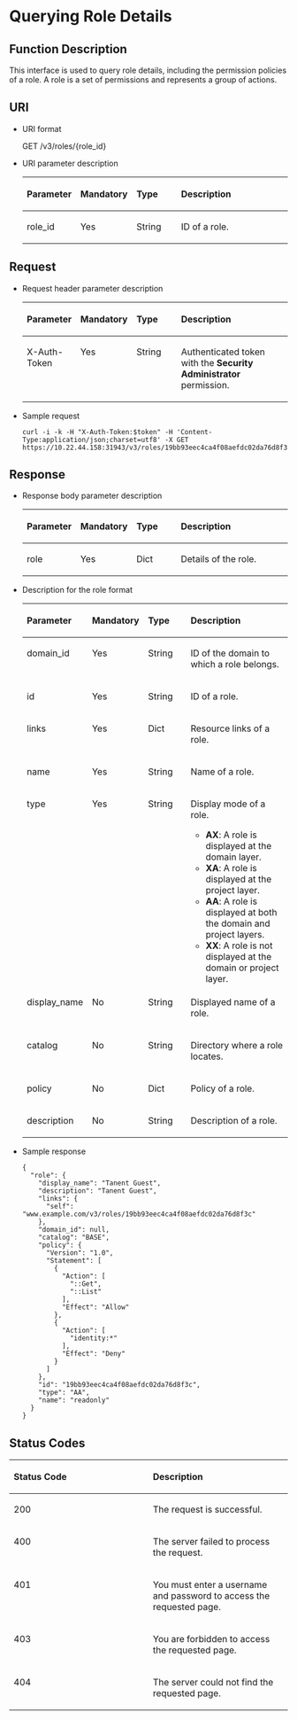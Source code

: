 # Querying Role Details<a name="en-us_topic_0057845603"></a>

## Function Description<a name="section495175389414"></a>

This interface is used to query role details, including the permission policies of a role. A role is a set of permissions and represents a group of actions.

## URI<a name="section3019338085013"></a>

-   URI format

    GET /v3/roles/\{role\_id\}

-   URI parameter description

    <a name="en-us_topic_0032920307_table36168141"></a>
    <table><thead align="left"><tr id="en-us_topic_0032920307_row15662289"><th class="cellrowborder" valign="top" width="19.36%" id="mcps1.1.5.1.1"><p id="en-us_topic_0032920307_p60685926"><a name="en-us_topic_0032920307_p60685926"></a><a name="en-us_topic_0032920307_p60685926"></a><strong id="b842352706112217"><a name="b842352706112217"></a><a name="b842352706112217"></a>Parameter</strong></p>
    </th>
    <th class="cellrowborder" valign="top" width="19.24%" id="mcps1.1.5.1.2"><p id="en-us_topic_0032920307_p16612996"><a name="en-us_topic_0032920307_p16612996"></a><a name="en-us_topic_0032920307_p16612996"></a><strong id="b78961916133210"><a name="b78961916133210"></a><a name="b78961916133210"></a>Mandatory</strong></p>
    </th>
    <th class="cellrowborder" valign="top" width="17.32%" id="mcps1.1.5.1.3"><p id="en-us_topic_0032920307_p3475410"><a name="en-us_topic_0032920307_p3475410"></a><a name="en-us_topic_0032920307_p3475410"></a><strong id="b842352706143526_1"><a name="b842352706143526_1"></a><a name="b842352706143526_1"></a>Type</strong></p>
    </th>
    <th class="cellrowborder" valign="top" width="44.080000000000005%" id="mcps1.1.5.1.4"><p id="en-us_topic_0032920307_p13072760"><a name="en-us_topic_0032920307_p13072760"></a><a name="en-us_topic_0032920307_p13072760"></a><strong id="b20601766145329_1"><a name="b20601766145329_1"></a><a name="b20601766145329_1"></a>Description</strong></p>
    </th>
    </tr>
    </thead>
    <tbody><tr id="en-us_topic_0032920307_row52260639"><td class="cellrowborder" valign="top" width="19.36%" headers="mcps1.1.5.1.1 "><p id="en-us_topic_0032920307_p5253358"><a name="en-us_topic_0032920307_p5253358"></a><a name="en-us_topic_0032920307_p5253358"></a>role_id</p>
    </td>
    <td class="cellrowborder" valign="top" width="19.24%" headers="mcps1.1.5.1.2 "><p id="en-us_topic_0032920307_p22868878"><a name="en-us_topic_0032920307_p22868878"></a><a name="en-us_topic_0032920307_p22868878"></a>Yes</p>
    </td>
    <td class="cellrowborder" valign="top" width="17.32%" headers="mcps1.1.5.1.3 "><p id="en-us_topic_0032920307_p40439847"><a name="en-us_topic_0032920307_p40439847"></a><a name="en-us_topic_0032920307_p40439847"></a>String</p>
    </td>
    <td class="cellrowborder" valign="top" width="44.080000000000005%" headers="mcps1.1.5.1.4 "><p id="en-us_topic_0032920307_p54402144"><a name="en-us_topic_0032920307_p54402144"></a><a name="en-us_topic_0032920307_p54402144"></a>ID of a role.</p>
    </td>
    </tr>
    </tbody>
    </table>


## **Request**<a name="section1437107585444"></a>

-   Request header parameter description

    <a name="en-us_topic_0032920307_table21736211"></a>
    <table><thead align="left"><tr id="en-us_topic_0032920307_row48433347"><th class="cellrowborder" valign="top" width="19.49%" id="mcps1.1.5.1.1"><p id="en-us_topic_0032920307_p30787047"><a name="en-us_topic_0032920307_p30787047"></a><a name="en-us_topic_0032920307_p30787047"></a><strong id="a173ae121cc9e48328ca613e72f2a1504"><a name="a173ae121cc9e48328ca613e72f2a1504"></a><a name="a173ae121cc9e48328ca613e72f2a1504"></a>Parameter</strong></p>
    </th>
    <th class="cellrowborder" valign="top" width="18.86%" id="mcps1.1.5.1.2"><p id="en-us_topic_0032920307_p10722842"><a name="en-us_topic_0032920307_p10722842"></a><a name="en-us_topic_0032920307_p10722842"></a><strong id="b181381942173110_1"><a name="b181381942173110_1"></a><a name="b181381942173110_1"></a>Mandatory</strong></p>
    </th>
    <th class="cellrowborder" valign="top" width="17.44%" id="mcps1.1.5.1.3"><p id="en-us_topic_0032920307_p63243911"><a name="en-us_topic_0032920307_p63243911"></a><a name="en-us_topic_0032920307_p63243911"></a><strong id="b842352706143526_3"><a name="b842352706143526_3"></a><a name="b842352706143526_3"></a>Type</strong></p>
    </th>
    <th class="cellrowborder" valign="top" width="44.21%" id="mcps1.1.5.1.4"><p id="en-us_topic_0032920307_p22483156"><a name="en-us_topic_0032920307_p22483156"></a><a name="en-us_topic_0032920307_p22483156"></a><strong id="b20601766145329_3"><a name="b20601766145329_3"></a><a name="b20601766145329_3"></a>Description</strong></p>
    </th>
    </tr>
    </thead>
    <tbody><tr id="en-us_topic_0032920307_row39604502"><td class="cellrowborder" valign="top" width="19.49%" headers="mcps1.1.5.1.1 "><p id="en-us_topic_0032920307_p53848109"><a name="en-us_topic_0032920307_p53848109"></a><a name="en-us_topic_0032920307_p53848109"></a>X-Auth-Token</p>
    </td>
    <td class="cellrowborder" valign="top" width="18.86%" headers="mcps1.1.5.1.2 "><p id="en-us_topic_0032920307_p66729601"><a name="en-us_topic_0032920307_p66729601"></a><a name="en-us_topic_0032920307_p66729601"></a>Yes</p>
    </td>
    <td class="cellrowborder" valign="top" width="17.44%" headers="mcps1.1.5.1.3 "><p id="en-us_topic_0032920307_p36388601"><a name="en-us_topic_0032920307_p36388601"></a><a name="en-us_topic_0032920307_p36388601"></a>String</p>
    </td>
    <td class="cellrowborder" valign="top" width="44.21%" headers="mcps1.1.5.1.4 "><p id="p6173474111910"><a name="p6173474111910"></a><a name="p6173474111910"></a>Authenticated token with the <strong id="b750798910387"><a name="b750798910387"></a><a name="b750798910387"></a>Security Administrator</strong> permission.</p>
    </td>
    </tr>
    </tbody>
    </table>


-   Sample request

    ```
    curl -i -k -H "X-Auth-Token:$token" -H 'Content-Type:application/json;charset=utf8' -X GET https://10.22.44.158:31943/v3/roles/19bb93eec4ca4f08aefdc02da76d8f3c
    ```


## **Response**<a name="section422798898594"></a>

-   Response body parameter description

    <a name="table1056195410010"></a>
    <table><thead align="left"><tr id="row2747156110010"><th class="cellrowborder" valign="top" width="19.75%" id="mcps1.1.5.1.1"><p id="p447620910517"><a name="p447620910517"></a><a name="p447620910517"></a><strong id="b3565951916252"><a name="b3565951916252"></a><a name="b3565951916252"></a>Parameter</strong></p>
    </th>
    <th class="cellrowborder" valign="top" width="18.55%" id="mcps1.1.5.1.2"><p id="p1056617720581"><a name="p1056617720581"></a><a name="p1056617720581"></a><strong id="b181381942173110_3"><a name="b181381942173110_3"></a><a name="b181381942173110_3"></a>Mandatory</strong></p>
    </th>
    <th class="cellrowborder" valign="top" width="17.36%" id="mcps1.1.5.1.3"><p id="p755696810517"><a name="p755696810517"></a><a name="p755696810517"></a><strong id="b842352706143526_5"><a name="b842352706143526_5"></a><a name="b842352706143526_5"></a>Type</strong></p>
    </th>
    <th class="cellrowborder" valign="top" width="44.34%" id="mcps1.1.5.1.4"><p id="p6407638510517"><a name="p6407638510517"></a><a name="p6407638510517"></a><strong id="b20601766145329_5"><a name="b20601766145329_5"></a><a name="b20601766145329_5"></a>Description</strong></p>
    </th>
    </tr>
    </thead>
    <tbody><tr id="row809135110010"><td class="cellrowborder" valign="top" width="19.75%" headers="mcps1.1.5.1.1 "><p id="p5141972010010"><a name="p5141972010010"></a><a name="p5141972010010"></a>role</p>
    </td>
    <td class="cellrowborder" valign="top" width="18.55%" headers="mcps1.1.5.1.2 "><p id="p556717175819"><a name="p556717175819"></a><a name="p556717175819"></a>Yes</p>
    </td>
    <td class="cellrowborder" valign="top" width="17.36%" headers="mcps1.1.5.1.3 "><p id="p852996010010"><a name="p852996010010"></a><a name="p852996010010"></a>Dict</p>
    </td>
    <td class="cellrowborder" valign="top" width="44.34%" headers="mcps1.1.5.1.4 "><p id="p1983818310010"><a name="p1983818310010"></a><a name="p1983818310010"></a>Details of the role.</p>
    </td>
    </tr>
    </tbody>
    </table>


-   Description for the role format

    <a name="table4865996110948"></a>
    <table><thead align="left"><tr id="row3498648810948"><th class="cellrowborder" valign="top" width="19.939999999999998%" id="mcps1.1.5.1.1"><p id="p1533325610948"><a name="p1533325610948"></a><a name="p1533325610948"></a><strong id="b293392616252"><a name="b293392616252"></a><a name="b293392616252"></a>Parameter</strong></p>
    </th>
    <th class="cellrowborder" valign="top" width="18.060000000000002%" id="mcps1.1.5.1.2"><p id="p47406710214141"><a name="p47406710214141"></a><a name="p47406710214141"></a><strong id="b181381942173110_5"><a name="b181381942173110_5"></a><a name="b181381942173110_5"></a>Mandatory</strong></p>
    </th>
    <th class="cellrowborder" valign="top" width="17.52%" id="mcps1.1.5.1.3"><p id="p3403423310948"><a name="p3403423310948"></a><a name="p3403423310948"></a><strong id="b842352706143526_7"><a name="b842352706143526_7"></a><a name="b842352706143526_7"></a>Type</strong></p>
    </th>
    <th class="cellrowborder" valign="top" width="44.48%" id="mcps1.1.5.1.4"><p id="p530949010948"><a name="p530949010948"></a><a name="p530949010948"></a><strong id="b20601766145329_7"><a name="b20601766145329_7"></a><a name="b20601766145329_7"></a>Description</strong></p>
    </th>
    </tr>
    </thead>
    <tbody><tr id="row2718319318492"><td class="cellrowborder" valign="top" width="19.939999999999998%" headers="mcps1.1.5.1.1 "><p id="p4332214818492"><a name="p4332214818492"></a><a name="p4332214818492"></a>domain_id</p>
    </td>
    <td class="cellrowborder" valign="top" width="18.060000000000002%" headers="mcps1.1.5.1.2 "><p id="p52491180214141"><a name="p52491180214141"></a><a name="p52491180214141"></a>Yes</p>
    </td>
    <td class="cellrowborder" valign="top" width="17.52%" headers="mcps1.1.5.1.3 "><p id="p1943313718492"><a name="p1943313718492"></a><a name="p1943313718492"></a>String</p>
    </td>
    <td class="cellrowborder" valign="top" width="44.48%" headers="mcps1.1.5.1.4 "><p id="p3058025418492"><a name="p3058025418492"></a><a name="p3058025418492"></a>ID of the domain to which a role belongs.</p>
    </td>
    </tr>
    <tr id="row61939585101142"><td class="cellrowborder" valign="top" width="19.939999999999998%" headers="mcps1.1.5.1.1 "><p id="p20585353101142"><a name="p20585353101142"></a><a name="p20585353101142"></a>id</p>
    </td>
    <td class="cellrowborder" valign="top" width="18.060000000000002%" headers="mcps1.1.5.1.2 "><p id="p20220752214141"><a name="p20220752214141"></a><a name="p20220752214141"></a>Yes</p>
    </td>
    <td class="cellrowborder" valign="top" width="17.52%" headers="mcps1.1.5.1.3 "><p id="p56800915101142"><a name="p56800915101142"></a><a name="p56800915101142"></a>String</p>
    </td>
    <td class="cellrowborder" valign="top" width="44.48%" headers="mcps1.1.5.1.4 "><p id="p37471393101142"><a name="p37471393101142"></a><a name="p37471393101142"></a>ID of a role.</p>
    </td>
    </tr>
    <tr id="row66853790101157"><td class="cellrowborder" valign="top" width="19.939999999999998%" headers="mcps1.1.5.1.1 "><p id="p64813205101157"><a name="p64813205101157"></a><a name="p64813205101157"></a>links</p>
    </td>
    <td class="cellrowborder" valign="top" width="18.060000000000002%" headers="mcps1.1.5.1.2 "><p id="p64755119214141"><a name="p64755119214141"></a><a name="p64755119214141"></a>Yes</p>
    </td>
    <td class="cellrowborder" valign="top" width="17.52%" headers="mcps1.1.5.1.3 "><p id="p15378285101157"><a name="p15378285101157"></a><a name="p15378285101157"></a>Dict</p>
    </td>
    <td class="cellrowborder" valign="top" width="44.48%" headers="mcps1.1.5.1.4 "><p id="p37681557101157"><a name="p37681557101157"></a><a name="p37681557101157"></a>Resource links of a role.</p>
    </td>
    </tr>
    <tr id="row5718865710123"><td class="cellrowborder" valign="top" width="19.939999999999998%" headers="mcps1.1.5.1.1 "><p id="p4493586710123"><a name="p4493586710123"></a><a name="p4493586710123"></a>name</p>
    </td>
    <td class="cellrowborder" valign="top" width="18.060000000000002%" headers="mcps1.1.5.1.2 "><p id="p3095987214141"><a name="p3095987214141"></a><a name="p3095987214141"></a>Yes</p>
    </td>
    <td class="cellrowborder" valign="top" width="17.52%" headers="mcps1.1.5.1.3 "><p id="p1592658110123"><a name="p1592658110123"></a><a name="p1592658110123"></a>String</p>
    </td>
    <td class="cellrowborder" valign="top" width="44.48%" headers="mcps1.1.5.1.4 "><p id="p1498466710123"><a name="p1498466710123"></a><a name="p1498466710123"></a>Name of a role.</p>
    </td>
    </tr>
    <tr id="row1548265115236"><td class="cellrowborder" valign="top" width="19.939999999999998%" headers="mcps1.1.5.1.1 "><p id="p5745115415230"><a name="p5745115415230"></a><a name="p5745115415230"></a>type</p>
    </td>
    <td class="cellrowborder" valign="top" width="18.060000000000002%" headers="mcps1.1.5.1.2 "><p id="p7745175432314"><a name="p7745175432314"></a><a name="p7745175432314"></a>Yes</p>
    </td>
    <td class="cellrowborder" valign="top" width="17.52%" headers="mcps1.1.5.1.3 "><p id="p147452546233"><a name="p147452546233"></a><a name="p147452546233"></a>String</p>
    </td>
    <td class="cellrowborder" valign="top" width="44.48%" headers="mcps1.1.5.1.4 "><p id="p10745554132312"><a name="p10745554132312"></a><a name="p10745554132312"></a>Display mode of a role.</p>
    <a name="ul58960622111433"></a><a name="ul58960622111433"></a><ul id="ul58960622111433"><li><strong id="b61484664113035"><a name="b61484664113035"></a><a name="b61484664113035"></a>AX</strong>: A role is displayed at the domain layer.</li><li><strong id="b14201912113035"><a name="b14201912113035"></a><a name="b14201912113035"></a>XA</strong>: A role is displayed at the project layer.</li><li><strong id="b9504241113035"><a name="b9504241113035"></a><a name="b9504241113035"></a>AA</strong>: A role is displayed at both the domain and project layers.</li><li><strong id="b31646026113035"><a name="b31646026113035"></a><a name="b31646026113035"></a>XX</strong>: A role is not displayed at the domain or project layer.</li></ul>
    </td>
    </tr>
    <tr id="row57645998214145"><td class="cellrowborder" valign="top" width="19.939999999999998%" headers="mcps1.1.5.1.1 "><p id="p59369096214145"><a name="p59369096214145"></a><a name="p59369096214145"></a>display_name</p>
    </td>
    <td class="cellrowborder" valign="top" width="18.060000000000002%" headers="mcps1.1.5.1.2 "><p id="p19319748214145"><a name="p19319748214145"></a><a name="p19319748214145"></a>No</p>
    </td>
    <td class="cellrowborder" valign="top" width="17.52%" headers="mcps1.1.5.1.3 "><p id="p23075900214145"><a name="p23075900214145"></a><a name="p23075900214145"></a>String</p>
    </td>
    <td class="cellrowborder" valign="top" width="44.48%" headers="mcps1.1.5.1.4 "><p id="p12999383214145"><a name="p12999383214145"></a><a name="p12999383214145"></a>Displayed name of a role.</p>
    </td>
    </tr>
    <tr id="row33977091214145"><td class="cellrowborder" valign="top" width="19.939999999999998%" headers="mcps1.1.5.1.1 "><p id="p65673627214145"><a name="p65673627214145"></a><a name="p65673627214145"></a>catalog</p>
    </td>
    <td class="cellrowborder" valign="top" width="18.060000000000002%" headers="mcps1.1.5.1.2 "><p id="p34536686214145"><a name="p34536686214145"></a><a name="p34536686214145"></a>No</p>
    </td>
    <td class="cellrowborder" valign="top" width="17.52%" headers="mcps1.1.5.1.3 "><p id="p3673120214145"><a name="p3673120214145"></a><a name="p3673120214145"></a>String</p>
    </td>
    <td class="cellrowborder" valign="top" width="44.48%" headers="mcps1.1.5.1.4 "><p id="p55700186214145"><a name="p55700186214145"></a><a name="p55700186214145"></a>Directory where a role locates.</p>
    </td>
    </tr>
    <tr id="row53576771214145"><td class="cellrowborder" valign="top" width="19.939999999999998%" headers="mcps1.1.5.1.1 "><p id="p48279332214145"><a name="p48279332214145"></a><a name="p48279332214145"></a>policy</p>
    </td>
    <td class="cellrowborder" valign="top" width="18.060000000000002%" headers="mcps1.1.5.1.2 "><p id="p26134551214145"><a name="p26134551214145"></a><a name="p26134551214145"></a>No</p>
    </td>
    <td class="cellrowborder" valign="top" width="17.52%" headers="mcps1.1.5.1.3 "><p id="p18445422214145"><a name="p18445422214145"></a><a name="p18445422214145"></a>Dict</p>
    </td>
    <td class="cellrowborder" valign="top" width="44.48%" headers="mcps1.1.5.1.4 "><p id="p963217214145"><a name="p963217214145"></a><a name="p963217214145"></a>Policy of a role.</p>
    </td>
    </tr>
    <tr id="row28018958214145"><td class="cellrowborder" valign="top" width="19.939999999999998%" headers="mcps1.1.5.1.1 "><p id="p5775123214145"><a name="p5775123214145"></a><a name="p5775123214145"></a>description</p>
    </td>
    <td class="cellrowborder" valign="top" width="18.060000000000002%" headers="mcps1.1.5.1.2 "><p id="p40003297214145"><a name="p40003297214145"></a><a name="p40003297214145"></a>No</p>
    </td>
    <td class="cellrowborder" valign="top" width="17.52%" headers="mcps1.1.5.1.3 "><p id="p47954295214145"><a name="p47954295214145"></a><a name="p47954295214145"></a>String</p>
    </td>
    <td class="cellrowborder" valign="top" width="44.48%" headers="mcps1.1.5.1.4 "><p id="p43833853214145"><a name="p43833853214145"></a><a name="p43833853214145"></a>Description of a role.</p>
    </td>
    </tr>
    </tbody>
    </table>


-   Sample response

    ```
    {
      "role": {
        "display_name": "Tanent Guest",
        "description": "Tanent Guest",
        "links": {
          "self": "www.example.com/v3/roles/19bb93eec4ca4f08aefdc02da76d8f3c"
        },
        "domain_id": null,
        "catalog": "BASE",
        "policy": {
          "Version": "1.0",
          "Statement": [
            {
              "Action": [
                "::Get",
                "::List"
              ],
              "Effect": "Allow"
            },
            {
              "Action": [
                "identity:*"
              ],
              "Effect": "Deny"
            }
          ]
        },
        "id": "19bb93eec4ca4f08aefdc02da76d8f3c",
        "type": "AA",
        "name": "readonly"
      }
    }
    ```


## **Status Codes**<a name="section5556784894735"></a>

<a name="en-us_topic_0032920307_table25927028"></a>
<table><thead align="left"><tr id="en-us_topic_0032920307_row10578662"><th class="cellrowborder" valign="top" width="50%" id="mcps1.1.3.1.1"><p id="en-us_topic_0032920307_p51565323"><a name="en-us_topic_0032920307_p51565323"></a><a name="en-us_topic_0032920307_p51565323"></a><strong id="b535923316124"><a name="b535923316124"></a><a name="b535923316124"></a>Status Code</strong></p>
</th>
<th class="cellrowborder" valign="top" width="50%" id="mcps1.1.3.1.2"><p id="en-us_topic_0032920307_p16041657"><a name="en-us_topic_0032920307_p16041657"></a><a name="en-us_topic_0032920307_p16041657"></a><strong id="b20601766145329_9"><a name="b20601766145329_9"></a><a name="b20601766145329_9"></a>Description</strong></p>
</th>
</tr>
</thead>
<tbody><tr id="en-us_topic_0032920307_row24305815"><td class="cellrowborder" valign="top" width="50%" headers="mcps1.1.3.1.1 "><p id="en-us_topic_0032920307_p22613965"><a name="en-us_topic_0032920307_p22613965"></a><a name="en-us_topic_0032920307_p22613965"></a>200</p>
</td>
<td class="cellrowborder" valign="top" width="50%" headers="mcps1.1.3.1.2 "><p id="en-us_topic_0032920307_p19791876"><a name="en-us_topic_0032920307_p19791876"></a><a name="en-us_topic_0032920307_p19791876"></a>The request is successful.</p>
</td>
</tr>
<tr id="en-us_topic_0032920307_row43909159"><td class="cellrowborder" valign="top" width="50%" headers="mcps1.1.3.1.1 "><p id="en-us_topic_0032920307_p66980994"><a name="en-us_topic_0032920307_p66980994"></a><a name="en-us_topic_0032920307_p66980994"></a>400</p>
</td>
<td class="cellrowborder" valign="top" width="50%" headers="mcps1.1.3.1.2 "><p id="en-us_topic_0032920307_p56751409"><a name="en-us_topic_0032920307_p56751409"></a><a name="en-us_topic_0032920307_p56751409"></a>The server failed to process the request.</p>
</td>
</tr>
<tr id="row460808479497"><td class="cellrowborder" valign="top" width="50%" headers="mcps1.1.3.1.1 "><p id="p120744399497"><a name="p120744399497"></a><a name="p120744399497"></a>401</p>
</td>
<td class="cellrowborder" valign="top" width="50%" headers="mcps1.1.3.1.2 "><p id="p385055099497"><a name="p385055099497"></a><a name="p385055099497"></a>You must enter a username and password to access the requested page.</p>
</td>
</tr>
<tr id="en-us_topic_0032920307_row41000636"><td class="cellrowborder" valign="top" width="50%" headers="mcps1.1.3.1.1 "><p id="en-us_topic_0032920307_p32717189"><a name="en-us_topic_0032920307_p32717189"></a><a name="en-us_topic_0032920307_p32717189"></a>403</p>
</td>
<td class="cellrowborder" valign="top" width="50%" headers="mcps1.1.3.1.2 "><p id="en-us_topic_0032920307_p32846614"><a name="en-us_topic_0032920307_p32846614"></a><a name="en-us_topic_0032920307_p32846614"></a>You are forbidden to access the requested page.</p>
</td>
</tr>
<tr id="row17137612184219"><td class="cellrowborder" valign="top" width="50%" headers="mcps1.1.3.1.1 "><p id="p20020782184219"><a name="p20020782184219"></a><a name="p20020782184219"></a>404</p>
</td>
<td class="cellrowborder" valign="top" width="50%" headers="mcps1.1.3.1.2 "><p id="p11070673184219"><a name="p11070673184219"></a><a name="p11070673184219"></a>The server could not find the requested page.</p>
</td>
</tr>
</tbody>
</table>

